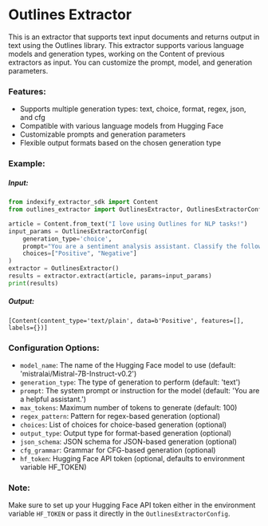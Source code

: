 # Outlines Extractor

This is an extractor that supports text input documents and returns output in text using the Outlines library. This extractor supports various language models and generation types, working on the Content of previous extractors as input. You can customize the prompt, model, and generation parameters.

### Features:
- Supports multiple generation types: text, choice, format, regex, json, and cfg
- Compatible with various language models from Hugging Face
- Customizable prompts and generation parameters
- Flexible output formats based on the chosen generation type

### Example:
##### Input:
```python
from indexify_extractor_sdk import Content
from outlines_extractor import OutlinesExtractor, OutlinesExtractorConfig

article = Content.from_text("I love using Outlines for NLP tasks!")
input_params = OutlinesExtractorConfig(
    generation_type='choice',
    prompt="You are a sentiment analysis assistant. Classify the following text as either Positive or Negative.",
    choices=["Positive", "Negative"]
)
extractor = OutlinesExtractor()
results = extractor.extract(article, params=input_params)
print(results)
```

##### Output:
```
[Content(content_type='text/plain', data=b'Positive', features=[], labels={})]
```

### Configuration Options:
- `model_name`: The name of the Hugging Face model to use (default: 'mistralai/Mistral-7B-Instruct-v0.2')
- `generation_type`: The type of generation to perform (default: 'text')
- `prompt`: The system prompt or instruction for the model (default: 'You are a helpful assistant.')
- `max_tokens`: Maximum number of tokens to generate (default: 100)
- `regex_pattern`: Pattern for regex-based generation (optional)
- `choices`: List of choices for choice-based generation (optional)
- `output_type`: Output type for format-based generation (optional)
- `json_schema`: JSON schema for JSON-based generation (optional)
- `cfg_grammar`: Grammar for CFG-based generation (optional)
- `hf_token`: Hugging Face API token (optional, defaults to environment variable HF_TOKEN)

### Note:
Make sure to set up your Hugging Face API token either in the environment variable `HF_TOKEN` or pass it directly in the `OutlinesExtractorConfig`.